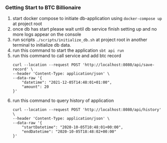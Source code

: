 ### Getting Start to BTC Billionaire

1. start docker compose to initiate db-application using `docker-compose up` at project root
2. once db has start please wait until db service finish setting up and no more logs appear on the console
3. run scripts `./scripts/initialize_db.sh` at project root in another terminal to initialize db data.
4. run this command to start the application `sbt api run`
5. run this command to call service and add btc record
    ```
    curl --location --request POST 'http://localhost:8080/api/save-record' \
    --header 'Content-Type: application/json' \
    --data-raw '{
        "datetime": "2021-12-05T14:48:01+01:00",
        "amount": 20
    }'
    ```
6. run this command to query history of application
    ```
    curl --location --request POST 'http://localhost:8080/api/history' \
    --header 'Content-Type: application/json' \
    --data-raw '{
        "startDatetime": "2020-10-05T10:48:01+00:00",
        "endDatetime": "2020-10-05T18:48:02+00:00"
    }'
    ```